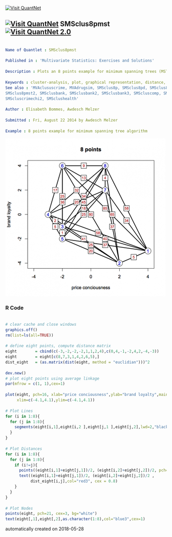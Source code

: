[<img src="https://github.com/QuantLet/Styleguide-and-FAQ/blob/master/pictures/banner.png" width="888" alt="Visit QuantNet">](http://quantlet.de/)

## [<img src="https://github.com/QuantLet/Styleguide-and-FAQ/blob/master/pictures/qloqo.png" alt="Visit QuantNet">](http://quantlet.de/) **SMSclus8pmst** [<img src="https://github.com/QuantLet/Styleguide-and-FAQ/blob/master/pictures/QN2.png" width="60" alt="Visit QuantNet 2.0">](http://quantlet.de/)

```yaml

Name of Quantlet : SMSclus8pmst

Published in : 'Multivariate Statistics: Exercises and Solutions'

Description : Plots an 8 points example for minimum spanning trees (MST)

Keywords : cluster-analysis, plot, graphical representation, distance, euclidean
See also : 'MVAclususcrime, MVAdrugsim, SMSclus8p, SMSclus8pd, SMSclus8pd, 
SMSclus8pmst2, SMSclusbank, SMSclusbank2, SMSclusbank3, SMScluscomp, SMScluscrime, 
SMScluscrimechi2, SMSclushealth'

Author : Elisabeth Bommes, Awdesch Melzer

Submitted : Fri, August 22 2014 by Awdesch Melzer

Example : 8 points example for minimum spanning tree algorithm
```

![Picture1](SMSclus8pmst.png)

### R Code
```r

# clear cache and close windows
graphics.off()
rm(list=ls(all=TRUE))

# define eight points, compute distance matrix
eight        = cbind(c(-3,-2,-2,-2,1,1,2,4),c(0,4,-1,-2,4,2,-4,-3))
eight        = eight[c(8,7,3,1,4,2,6,5),]
dist_eight   = (as.matrix(dist(eight, method = "euclidian")))^2

dev.new()
# plot eight points using average linkage
par(mfrow = c(1, 1),cex=1)

plot(eight, pch=16, xlab="price conciousness",ylab="brand loyalty",main="8 points",
     xlim=c(-4.1,4.1),ylim=c(-4.1,4.1))

# Plot Lines
for (i in 1:8){
  for (j in 1:8){
    segments(eight[i,1],eight[i,2 ],eight[j,1 ],eight[j,2],lwd=2,"black")
  }
}

# Plot Distances
for (i in 1:8){
  for (j in 1:8){
    if (i!=j){
      points((eight[i,1]+eight[j,1])/2, (eight[i,2]+eight[j,2])/2, pch=22, cex=3, bg="white")
      text((eight[i,1]+eight[j,1])/2, (eight[i,2]+eight[j,2])/2 ,
           dist_eight[i,j],col="red3", cex = 0.8)     
    }
  }
}

# Plot Nodes
points(eight, pch=21, cex=3, bg="white")
text(eight[,1],eight[,2],as.character(1:8),col="blue3",cex=1)
```

automatically created on 2018-05-28